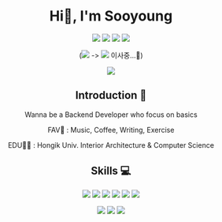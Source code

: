 <h1 align="center"> Hi👋, I'm Sooyoung </h1>
<!-- [Move to my Blog <img src="https://user-images.githubusercontent.com/77563814/191663534-c6160c98-721c-4b1f-97a2-52950e03f5f1.png" alt="https://user-images.githubusercontent.com/77563814/191663534-c6160c98-721c-4b1f-97a2-52950e03f5f1.png" width="18px" />](https://sy0.gitbook.io/sooyoungh/)
d4a259  -->



<p align="center">  <a href="https://sooyoungh.github.io/"><img src="https://img.shields.io/badge/Github Blog-FFFFFF?style=flat&logo=GitHub&logoColor=000000&link=https://sooyoungh.github.io/"/></a> 
<a href="https://sy0.gitbook.io/sooyoungh/"><img src="https://img.shields.io/badge/Git Book-d7d0e3?style=flat&logo=GitBook&logoColor=32144f&link=https://sy0.gitbook.io/sooyoungh/"/></a> 
<a href="https://github.com/sooyoungh/sooyoung-portfolio/blob/main/portfolio.pdf"><img src="https://img.shields.io/badge/Portfolio-f5f5dc?style=flat&logo=Undertale&logoColor=ee3f66&link=https://github.com/sooyoungh/sooyoung-portfolio/blob/main/portfolio.pdf"/></a> 
<a href="mailto:sooyoung.h8@gmail.com"><img src="https://img.shields.io/badge/Gmail-white?style=flat&logo=Gmail&logoColor=red&link=mailto:sooyoung.h8@gmail.com"/></a>

 <p align="center">
 (<a href="https://sy0.gitbook.io/sooyoungh/"><img src="https://img.shields.io/badge/Git Book-d7d0e3?style=flat&logo=GitBook&logoColor=32144f&link=https://sy0.gitbook.io/sooyoungh/"/></a> -> <a href="https://sooyoungh.github.io/"><img src="https://img.shields.io/badge/Github Blog-FFFFFF?style=flat&logo=GitHub&logoColor=000000&link=https://sooyoungh.github.io/"/></a> 이사중...🚚)
 </p>
 
<p align="center">
<a href="https://hits.seeyoufarm.com"><img src="https://hits.seeyoufarm.com/api/count/incr/badge.svg?url=https%3A%2F%2Fgithub.com%2Fsooyoungh%2Fhit-counter&count_bg=%23151415&title_bg=%23414141&icon=&icon_color=%23000000&title=hits&edge_flat=false"/></a>
</p>

<h2 align="center"> Introduction 📝</h2>
<p align="center"> Wanna be a Backend Developer who focus on basics</p>
<p align="center"> FAV💜 : Music, Coffee, Writing, Exercise</p>
<p align="center"> EDU👩‍🎓 : Hongik Univ. Interior Architecture & Computer Science</p>
     
<h2 align="center"> Skills 💻</h2>

<p align="center"> 
<img src="https://img.shields.io/badge/Java-007396?style=flat&logo=JAVA&logoColor=black"/>
<img src="https://img.shields.io/badge/Spring-6DB33F?style=flat&logo=Spring&logoColor=white"/>
<img src="https://img.shields.io/badge/MySQL-4479A1?style=flat&logo=MySQL&logoColor=white"/>
<img src="https://img.shields.io/badge/JUnit-25A162?style=flat&logo=JUnit5&logoColor=white"/>
<img src="https://img.shields.io/badge/AWS-232F3E?style=flat&logo=Amazon AWS&logoColor=white"/>
<img src="https://img.shields.io/badge/Github-181717?style=flat&logo=GitHub&logoColor=white"/>
</p>
<p align="center">
<img src="https://img.shields.io/badge/Python-3776AB?style=flat&logo=Python&logoColor=white"/>
<img src="https://img.shields.io/badge/Javascript-F7DF1E?style=flat&logo=JavaScript&logoColor=white"/>
<!-- <img src="https://img.shields.io/badge/Figma-F24E1E?style=flat&logo=Figma&logoColor=white"/> -->
<img src="https://img.shields.io/badge/Adobe PS-000000?style=flat&logo=Adobe Photoshop&logoColor=white"/>
</p>



<!--   

## **Skills** 💻
## Study 📝
     main - Java  Spring  MySQL  JUnit  AWS  Github
     else - Python  Javascript
> *[Today-I-learned](https://github.com/sooyoungh/Today-I-learned)* ([블로그](https://sy0.gitbook.io/sooyoungh/))
> 
>      Java, CS, 책 읽고 정리한 레포 
> *[CS 팀스터디](https://github.com/Cs-Java-Interview/Tech-Interview)*
> 
>      Java, CS 등 4개월 간 매주 발표/피드백 진행한 팀스터디 레포
> *[Blog](https://github.com/sooyoungh/blog) : Web Architecture 공부용 플젝*
> 
>     Servlet, Spring, Spring Boot 3가지 방식으로 구현한 프로젝트
> *[Book club](https://github.com/f-lab-edu/book-club) : Spring Security 공부용 플젝*
> 
>      스프링 시큐리티 등 공부용 프로젝트




## My Projects 🙂


### Murange (뮤랑이, Music&Emotion) 
: 프로젝트 진행중

    😃 표정 인식 기반 음악 추천 웹사이트 (MUsic & Emotion)🎵
    
- [깃허브 링크](https://github.com/2022-project/MU_rang_E)


### **CAFEMATE**

    😋 사용자 니즈에 맞는 카페 추천해주는 웹사이트 ☕
    
- [깃허브 링크](https://github.com/sungeun101/cafemate)
- [프로젝트 정리 벨로그](https://velog.io/@sooyoungh/CAFEMATE-%EC%B9%B4%ED%8E%98-%ED%95%84%ED%84%B0%EA%B2%80%EC%83%89-%EC%9B%B9%EC%82%AC%EC%9D%B4%ED%8A%B8) -->

<!-- - **Study** : [JPA](https://velog.io/@sooyoungh/series/JPA%EB%A5%BC-%EB%B0%B0%EC%9B%8C%EB%B3%B4%EC%9E%90)   [Network](https://velog.io/@sooyoungh/series/HTTP-%EA%B3%B5%EB%B6%80%ED%95%98%EC%9E%90) DB  [OS](https://velog.io/@sooyoungh/series/%EC%9A%B4%EC%98%81%EC%B2%B4%EC%A0%9C)

<!--
**sooyoungh/sooyoungh** is a ✨ _special_ ✨ repository because its `README.md` (this file) appears on your GitHub profile.

![Docker](https://img.shields.io/badge/docker-%230db7ed.svg?style=flat-square&logo=docker&logoColor=white)

딥러닝 기반 사용자의 실시간 표정 분석 후 기분에 맞는 음악 추천해주는 웹사이트 
- [깃허브 링크 ver2 (리팩토링, TDD 등 개선) ](https://github.com/sooyoungh/cafemate_ver2)


- [프로젝트 이슈 정리 벨로그](https://velog.io/@sooyoungh/series/%ED%94%84%EB%A1%9C%EC%A0%9D%ED%8A%B8%EC%B9%B4%ED%8E%98%EB%A9%94%EC%9D%B4%ED%8A%B8)


- [프로젝트 이슈 정리 벨로그](https://velog.io/@sooyoungh/series/Project-%EB%AE%A4%EB%9E%91%EC%9D%B4Mu-rang-E)

  - **Main** : <img src="https://img.shields.io/badge/JAVA-007396?&logo=java&style=flat-square&logoColor=white"><img src="https://img.shields.io/badge/Spring-6DB33F?&style=flat-square&logo=Spring&logoColor=white"><img src="https://img.shields.io/badge/JUnit5-25A162?style=flat-square&logo=JUnit5&logoColor=white"><img src="https://img.shields.io/badge/MySQL-4479A1?style=flat-square&logo=MySQL&logoColor=white"><img src="https://img.shields.io/badge/github-181717?style=flat-square&logo=github&logoColor=white"><img src="https://img.shields.io/badge/Amazon AWS-232F3E?style=flat-square&logo=Amazon%20AWS&logoColor=white">

  - else : <img src="https://img.shields.io/badge/-3776AB?style=flat-square&logo=Python&logoColor=white"><img src="https://img.shields.io/badge/-F7DF1E?style=flat-square&logo=JavaScript&logoColor=black"><img src="https://img.shields.io/badge/-E34F26?style=flat-square&logo=HTML5&logoColor=white"><img src="https://img.shields.io/badge/-1572B6?style=flat-square&logo=CSS3&logoColor=white"><img src="https://img.shields.io/badge/-31A8FF?style=flat-square&logo=Adobe Photoshop&logoColor=white"><img src="https://img.shields.io/badge/-FF9A00?style=flat-square&logo=Adobe Illustrator&logoColor=white">
Here are some ideas to get you started:
<img src="https://img.shields.io/badge/JavaScript-F7DF1E?style=flat-square&logo=JavaScript&logoColor=white"/></a>


- 🔭 I’m currently working on ...
- 🌱 I’m currently learning ...
- 👯 I’m looking to collaborate on ...
- 🤔 I’m looking for help with ...
- 💬 Ask me about ...
- 📫 How to reach me: ...
- 😄 Pronouns: ...
- ⚡ Fun fact: ...
-->

